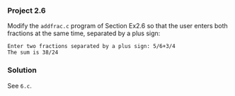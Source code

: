 ### Project 2.6
Modify the `addfrac.c` program of Section Ex2.6 so that the user enters both
fractions at the same time, separated by a plus sign:

```
Enter two fractions separated by a plus sign: 5/6+3/4
The sum is 38/24
```

### Solution
See `6.c`.
